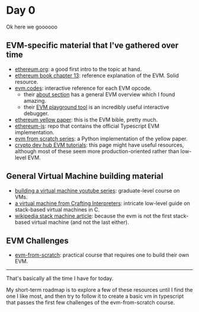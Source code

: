 # Day 0

Ok here we goooooo

## EVM-specific material that I've gathered over time

- [ethereum.org](https://ethereum.org/en/developers/docs/evm/): a good first intro to the topic at hand. 
- [ethereum book chapter 13](https://github.com/ethereumbook/ethereumbook/blob/develop/13evm.asciidoc): reference explanation of the EVM. Solid resource.
- [evm.codes](https://evm.codes): interactive reference for each EVM opcode.
	- their [about section](https://evm.codes/about) has a general EVM overview which I found amazing.
	- their [EVM playground tool](https://www.evm.codes/playground) is an incredibly useful interactive debugger.
- [ethereum yellow paper](https://ethereum.github.io/yellowpaper/paper.pdf): this is the EVM bible, pretty much.
- [ethereum-js](https://github.com/ethereumjs/ethereumjs-monorepo): repo that contains the official Typescript EVM implementation.
- [evm from scratch series](https://karmacoma.notion.site/Building-an-EVM-from-scratch-series-90ee3c827b314e0599e705a1152eecf9): a Python implementation of the yellow paper.
- [crypto dev hub EVM tutorials](https://cryptodevhub.io/ethereum-virtual-machine-tutorials): this page might have useful resources, although most of these seem more production-oriented rather than low-level EVM.


## General Virtual Machine building material

- [building a virtual machine youtube series](https://www.youtube.com/watch?v=7pLCpN811tQ): graduate-level course on VMs.
- [a virtual machine from Crafting Interpreters](https://craftinginterpreters.com/a-virtual-machine.html): intricate low-level guide on stack-based virtual machines in C.
- [wikipedia stack machine article](https://en.wikipedia.org/wiki/Stack_machine): because the evm is not the first stack-based virtual machine (and not the last either).

## EVM Challenges
- [evm-from-scratch](https://github.com/w1nt3r-eth/evm-from-scratch): practical course that requires one to build their own EVM.


---

That's basically all the time I have for today.

My short-term roadmap is to explore a few of these resources until I find the one I like most, and then try to follow it to create a basic vm in typescript that passes the first few challenges of the evm-from-scratch course.